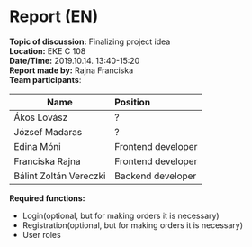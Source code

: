 # Report (EN)

**Topic of discussion:** Finalizing project idea  
**Location:** EKE C 108  
**Date/Time:** 2019.10.14. 13:40-15:20  
**Report made by:** Rajna Franciska  
**Team participants**:    

| Name                   | Position           |
| ---------------------- | :----------------- |
| Ákos Lovász            | ?                  |
| József Madaras         | ?                  |
| Edina Móni             | Frontend developer |
| Franciska Rajna        | Frontend developer |
| Bálint Zoltán Vereczki | Backend developer  |

**Required functions:**  

* Login(optional, but for making orders it is necessary)
* Registration(optional, but for making orders it is necessary)
* User roles
